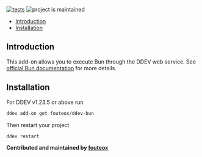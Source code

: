 [![tests](https://github.com/fouteox/ddev-bun/actions/workflows/tests.yml/badge.svg)](https://github.com/fouteox/ddev-bun/actions/workflows/tests.yml) ![project is maintained](https://img.shields.io/maintenance/yes/2025.svg)

* [Introduction](#introduction)
* [Installation](#installation)

## Introduction

This add-on allows you to execute Bun through the DDEV web service. See [official Bun documentation](https://bun.sh) for more details.

## Installation

For DDEV v1.23.5 or above run

```sh
ddev add-on get fouteox/ddev-bun
```

Then restart your project

```sh
ddev restart
```

**Contributed and maintained by [fouteox](https://github.com/fouteox)**
